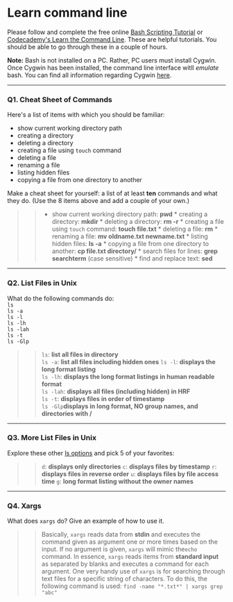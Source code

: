 # Learn command line

Please follow and complete the free online [Bash Scripting Tutorial](https://ryanstutorials.net/bash-scripting-tutorial/) or [Codecademy's Learn the Command Line](https://www.codecademy.com/learn/learn-the-command-line). These are helpful tutorials. You should be able to go through these in a couple of hours.

**Note:** Bash is not installed on a PC. Rather, PC users must install Cygwin. Once Cygwin has been installed, the command line interface witll _emulate_ bash. You can find all information regarding Cygwin [here](https://www.cygwin.com/).

---

### Q1.  Cheat Sheet of Commands  

Here's a list of items with which you should be familiar:  
* show current working directory path
* creating a directory
* deleting a directory
* creating a file using `touch` command
* deleting a file
* renaming a file
* listing hidden files
* copying a file from one directory to another

Make a cheat sheet for yourself: a list of at least **ten** commands and what they do.  (Use the 8 items above and add a couple of your own.)  

> > * show current working directory path: **pwd**
    * creating a directory: **mkdir**
    * deleting a directory: **rm -r**
    * creating a file using `touch` command: **touch file.txt**
    * deleting a file: **rm**
    * renaming a file: **mv oldname.txt newname.txt**
    * listing hidden files: **ls -a**
    * copying a file from one directory to another: **cp file.txt directory/**
    * search files for lines: **grep searchterm** (case sensitive)
    * find and replace text: **sed**
    
    

---

### Q2.  List Files in Unix   

What do the following commands do:  
`ls`  
`ls -a`  
`ls -l`  
`ls -lh`  
`ls -lah`  
`ls -t`  
`ls -Glp`  

> > `ls`: **list all files in directory**  
    `ls -a`: **list all files including hidden ones** 
    `ls -l`: **displays the long format listing**  
    `ls -lh`: **displays the long format listings in human readable format**  
    `ls -lah`: **displays all files (including hidden) in HRF**  
    `ls -t`: **displays files in order of timestamp**  
    `ls -Glp`**displays in long format, NO group names, and directories with /**
---

### Q3.  More List Files in Unix  

Explore these other [ls options](http://www.techonthenet.com/unix/basic/ls.php) and pick 5 of your favorites:

> > `d`: **displays only directories**
    `c`: **displays files by timestamp**
    `r`: **displays files in reverse order**
    `u`: **displays files by file access time**
    `g`: **long format listing without the owner names**

---

### Q4.  Xargs   

What does `xargs` do? Give an example of how to use it.

> > Basically, `xargs` reads data from **stdin** and executes the command given as argument one or more times based on the input. If no argument is given, `xargs` will mimic the`echo` command. In essence, `xargs` reads items from **standard input** as separated by blanks and executes a command for each argument. One very handy use of `xargs` is for searching through text files for a specific string of characters. To do this, the following command is used: 
`find -name "*.txt*" | xargs grep "abc"`
 

